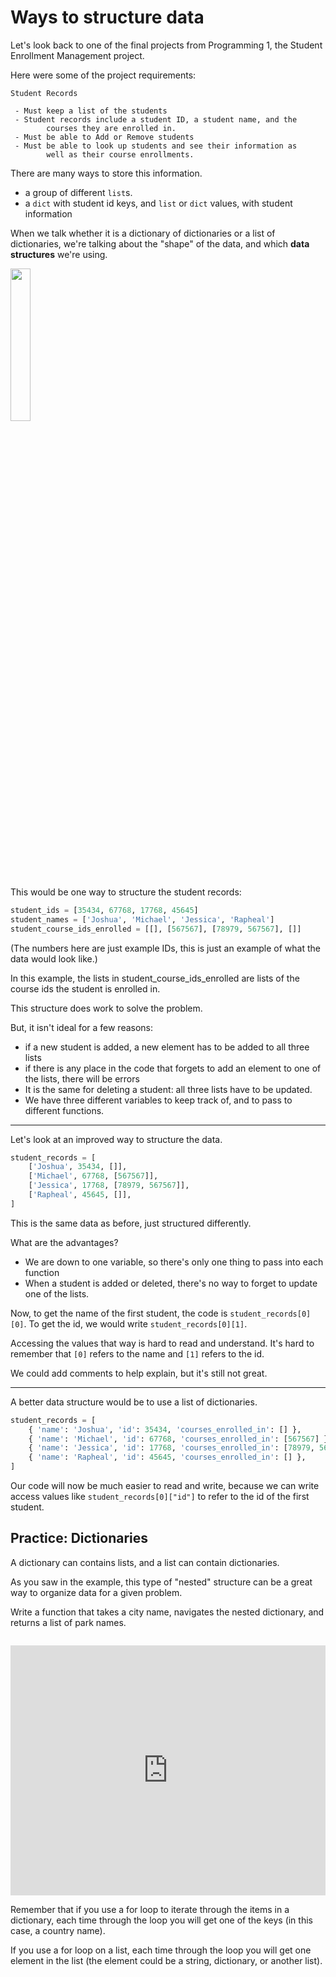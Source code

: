 # Ways to structure data

Let's look back to one of the final projects from Programming 1, 
the Student Enrollment Management project. 

Here were some of the project requirements:

```
Student Records

 - Must keep a list of the students
 - Student records include a student ID, a student name, and the
        courses they are enrolled in.
 - Must be able to Add or Remove students
 - Must be able to look up students and see their information as
        well as their course enrollments.
```

There are many ways to store this information.
* a group of different `list`s.
* a `dict` with student id keys, and `list` or `dict` values, with student information

When we talk whether it is a dictionary of dictionaries or a list of dictionaries, 
we're talking about the "shape" of the data, and which **data structures** we're
using.

<image src="../../images/w1/marble.png" height="25%" width="25%" style="border:none, border-width: 0, border: 0; box-shadow: 0px 0px;" />

This would be one way to structure the student records:

```python
student_ids = [35434, 67768, 17768, 45645]
student_names = ['Joshua', 'Michael', 'Jessica', 'Rapheal']
student_course_ids_enrolled = [[], [567567], [78979, 567567], []]
```

(The numbers here are just example IDs, this is just an example of what the data would look like.)

In this example, the lists in student_course_ids_enrolled are lists of the course ids the student is enrolled in. 

This structure does work to solve the problem. 

But, it isn't ideal for a few reasons:
- if a new student is added, a new element has to be added to all three lists
- if there is any place in the code that forgets to add an element to one of the lists, there will be errors
- It is the same for deleting a student: all three lists have to be updated.
- We have three different variables to keep track of, and to pass to different functions. 

---

Let's look at an improved way to structure the data.

```python
student_records = [
    ['Joshua', 35434, []],
    ['Michael', 67768, [567567]],
    ['Jessica', 17768, [78979, 567567]],
    ['Rapheal', 45645, []],
]
```

This is the same data as before, just structured differently.

What are the advantages?
- We are down to one variable, so there's only one thing to pass into each
    function
- When a student is added or deleted, there's no way to forget to update one of the lists.

Now, to get the name of the first student, the code is `student_records[0][0]`. 
To get the id, we would write `student_records[0][1]`. 

Accessing the values that way is hard to read and understand. It's hard to 
remember that `[0]` refers to the name and `[1]` refers to the id. 

We could add comments to help explain, but it's still not great.

---

A better data structure would be to use a list of dictionaries.

```python
student_records = [
    { 'name': 'Joshua', 'id': 35434, 'courses_enrolled_in': [] },
    { 'name': 'Michael', 'id': 67768, 'courses_enrolled_in': [567567] },
    { 'name': 'Jessica', 'id': 17768, 'courses_enrolled_in': [78979, 567567] },
    { 'name': 'Rapheal', 'id': 45645, 'courses_enrolled_in': [] },
]
```

Our code will now be much easier to read and write, because we can write access 
values like `student_records[0]["id"]` to refer to the id of the first student.

## Practice: Dictionaries

A dictionary can contains lists, and a list can contain dictionaries. 

As you saw in the example, this type of "nested" structure can be a great way to 
organize data for a given problem. 

Write a function that takes a city name, navigates the nested dictionary, and 
returns a list of park names. 

<iframe src="https://trinket.io/embed/python/a99715e86f" width="100%" height="400" frameborder="0"  style="margin-top:1em" allowfullscreen></iframe>

Remember that if you use a for loop to iterate through the items in a dictionary, 
each time through the loop you will get one of the keys (in this case, a country 
name).

If you use a for loop on a list, each time through the loop you will get one 
element in the list (the element could be a string, dictionary, or another list).

